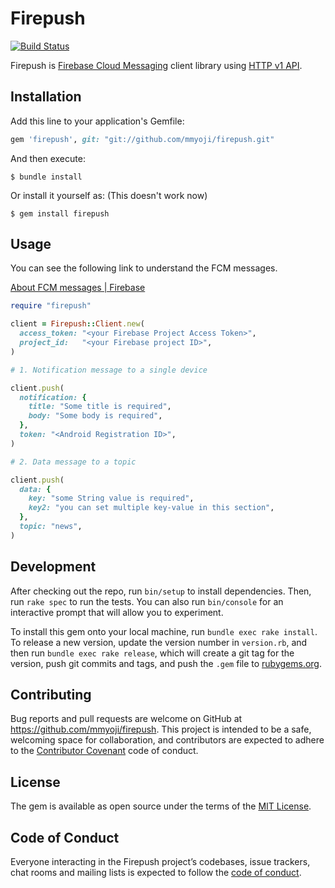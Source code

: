 # Firepush

[![Build Status](https://travis-ci.org/mmyoji/firepush.svg?branch=master)](https://travis-ci.org/mmyoji/firepush)

Firepush is [Firebase Cloud Messaging](https://firebase.google.com/docs/cloud-messaging/) client library using [HTTP v1 API](https://firebase.google.com/docs/cloud-messaging/migrate-v1).

## Installation

Add this line to your application's Gemfile:

```ruby
gem 'firepush', git: "git://github.com/mmyoji/firepush.git"
```

And then execute:

    $ bundle install

Or install it yourself as: (This doesn't work now)

    $ gem install firepush

## Usage

You can see the following link to understand the FCM messages.

[About FCM messages | Firebase](https://firebase.google.com/docs/cloud-messaging/concept-options?hl=en)

```rb
require "firepush"

client = Firepush::Client.new(
  access_token: "<your Firebase Project Access Token>",
  project_id:   "<your Firebase project ID>",
)

# 1. Notification message to a single device

client.push(
  notification: {
    title: "Some title is required",
    body: "Some body is required",
  },
  token: "<Android Registration ID>",
)

# 2. Data message to a topic

client.push(
  data: {
    key: "some String value is required",
    key2: "you can set multiple key-value in this section",
  },
  topic: "news",
)
```

## Development

After checking out the repo, run `bin/setup` to install dependencies. Then, run `rake spec` to run the tests. You can also run `bin/console` for an interactive prompt that will allow you to experiment.

To install this gem onto your local machine, run `bundle exec rake install`. To release a new version, update the version number in `version.rb`, and then run `bundle exec rake release`, which will create a git tag for the version, push git commits and tags, and push the `.gem` file to [rubygems.org](https://rubygems.org).

## Contributing

Bug reports and pull requests are welcome on GitHub at https://github.com/mmyoji/firepush. This project is intended to be a safe, welcoming space for collaboration, and contributors are expected to adhere to the [Contributor Covenant](http://contributor-covenant.org) code of conduct.

## License

The gem is available as open source under the terms of the [MIT License](https://opensource.org/licenses/MIT).

## Code of Conduct

Everyone interacting in the Firepush project’s codebases, issue trackers, chat rooms and mailing lists is expected to follow the [code of conduct](https://github.com/mmyoji/firepush/blob/master/CODE_OF_CONDUCT.md).
